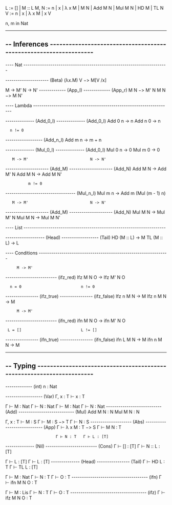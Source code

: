 L    := [] | M :: L
M, N := n | x | λ x M | M N | Add M N | Mul M N | HD M | TL N
V    := n | x | λ x M | x V

n, m in Nat

-------------------------------------------------------------------------------
-- Inferences -----------------------------------------------------------------
-------------------------------------------------------------------------------

---- Nat ----------------------------------------------------------------------

--------------------- (Beta)
 (λx.M) V −> M[V /x]

   M -> M'                   N -> N'
------------- (App_l)     ------------- (App_r)
 M N −> M' N               M N −> M N'

---- Lambda -------------------------------------------------------------------

-------------- (Add_0_l)     -------------- (Add_0_l)
 Add 0 n -> n                 Add n 0 -> n

      n != 0
------------------ (Add_n_l)
 Add m n -> m + n

-------------- (Mul_0_l)     -------------- (Add_0_l)
 Mul 0 n -> 0                 Mul m 0 -> 0

       M -> M'                           N -> N'
--------------------- (Add_M)     --------------------- (Add_N)
 Add M N -> Add M' N               Add M N -> Add M N'

              m != 0
---------------------------------- (Mul_n_l)
 Mul m n -> Add m (Mul (m - 1) n)

       M -> M'                           N -> N'
--------------------- (Add_M)     --------------------- (Add_N)
 Mul M N -> Mul M' N               Mul M N -> Mul M N'

---- List ---------------------------------------------------------------------

------------------- (Head)     ------------------ (Tail)
 HD (M :: L) -> M               TL (M :: L) -> L

---- Conditions ---------------------------------------------------------------

         M -> M'
------------------------- (ifz_red)
 Ifz M N O -> Ifz M' N O

      n = 0                          n != 0
---------------- (ifz_true)     ---------------- (ifz_false)
 Ifz n M N -> M                  Ifz n M N -> M

         M -> M'
------------------------- (ifn_red)
 ifn M N O -> ifn M' N O

     L = []                          L != []
---------------- (ifn_true)     ---------------- (ifn_false)
 ifn L M N -> M                  ifn n M N -> M

-------------------------------------------------------------------------------
-- Typing ---------------------------------------------------------------------
-------------------------------------------------------------------------------

------------- (int)
   n : Nat

------------------ (Var) 
 Γ, x : T ⊢ x : T

 Γ ⊢ M : Nat   Γ ⊢ N : Nat              Γ ⊢ M : Nat   Γ ⊢ N : Nat
--------------------------- (Add)     --------------------------- (Mul)
        Add M N : N                            Mul M N : N

  Γ, x : T ⊢ M : S              Γ ⊢ M : S −> T   Γ ⊢ N : S
-------------------- (Abs)     ---------------------------- (App)
 Γ ⊢ λ x M : T −> S                     Γ ⊢ M N : T

                          Γ ⊢ N : T   Γ ⊢ L : [T]
-------------- (Nil)     ------------------------- (Cons)
 Γ ⊢ [] : [T]                Γ ⊢ N :: L : [T]

 Γ ⊢ L : [T]                Γ ⊢ L : [T]
-------------- (Head)     ---------------- (Tail)
 Γ ⊢ HD L : T              Γ ⊢ TL L : [T]

 Γ ⊢ M : Nat   Γ ⊢ N : T   Γ ⊢ O : T
------------------------------------- (ifn)
         Γ ⊢ ifn M N O : T

 Γ ⊢ M : Lis   Γ ⊢ N : T   Γ ⊢ O : T
------------------------------------- (ifz)
         Γ ⊢ ifz M N O : T


